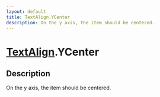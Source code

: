 ```yaml
---
layout: default
title: TextAlign.YCenter
description: On the y axis, the item should be centered.
---
```

# [TextAlign]({{site.url}}/Pages/Reference/TextAlign.html).YCenter

## Description
On the y axis, the item should be centered.

